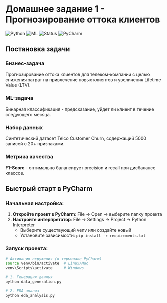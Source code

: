 # Домашнее задание 1 - Прогнозирование оттока клиентов

![Python](https://img.shields.io/badge/python-3.8%2B-blue)
![ML](https://img.shields.io/badge/machine-learning-orange)
![Status](https://img.shields.io/badge/status-completed-green)
![PyCharm](https://img.shields.io/badge/IDE-PyCharm-professional)

## Постановка задачи

### Бизнес-задача
Прогнозирование оттока клиентов для телеком-компании с целью снижения затрат на привлечение новых клиентов и увеличения Lifetime Value (LTV).

### ML-задача
Бинарная классификация - предсказание, уйдет ли клиент в течение следующего месяца.

### Набор данных
Синтетический датасет Telco Customer Churn, содержащий 5000 записей с 20+ признаками.

### Метрика качества
**F1-Score** - оптимально балансирует precision и recall при дисбалансе классов.

##  Быстрый старт в PyCharm

### Начальная настройка:
1. **Откройте проект в PyCharm**: File → Open → выберите папку проекта
2. **Настройте интерпретатор**: File → Settings → Project → Python Interpreter
   - Выберите существующий venv или создайте новый
   - Установите зависимости: `pip install -r requirements.txt`

### Запуск проекта:
```bash
# Активация окружения (в терминале PyCharm)
source venv/bin/activate  # Linux/Mac
venv\Scripts\activate     # Windows

# 1. Генерация данных
python data_generation.py

# 2. EDA анализ
python eda_analysis.py
